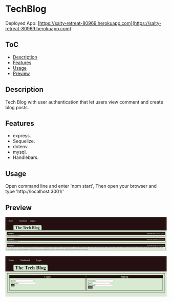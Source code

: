 # TechBlog 
Deployed App: [https://salty-retreat-80969.herokuapp.com](https://salty-retreat-80969.herokuapp.com)
## ToC
- [Description](#description)
- [Features](#features)
- [Usage](#usage)
- [Preview](#preview)

## Description
Tech Blog with user authentication that let users view comment and create blog posts.
## Features 
- express.
- Sequelize.
- dotenv.
- mysql.
- Handlebars.

## Usage
Open command line and enter 'npm start', Then open your browser and type 'http://localhost:3001/'

## Preview

![Page preview](./public/preview/preview1.jpg)

![Page preview](./public/preview/preview2.jpg)